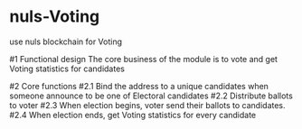 # nuls-Voting
use nuls blockchain for  Voting

#1 Functional design
The core business of the module is to vote and get Voting statistics for candidates

#2 Core functions
  #2.1 Bind the address to a unique candidates when someone announce to be one of Electoral candidates
  #2.2 Distribute ballots to voter
  #2.3 When election begins, voter send their ballots to candidates.
  #2.4 When election ends, get Voting statistics for every candidate

